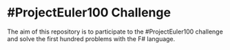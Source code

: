 #  #ProjectEuler100 Challenge

The aim of this repository is to participate to the #ProjectEuler100 challenge and solve the first hundred problems with the F# language.